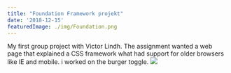 ```yaml
---
title: "Foundation Framework projekt"
date: '2018-12-15'
featuredImage: ./img/Foundation.png
---
```



My first group project with Victor Lindh. The assignment wanted a web page that explained a CSS framework what had support for older browsers like IE and mobile. i worked on the burger toggle.
<a href="https://victor-lindh.github.io/docs/index.html" target="_blank" alt="Click here to chechout">
<img  src="/img/Foundation.png" frameborder="0" allowfullscreen>
</a>